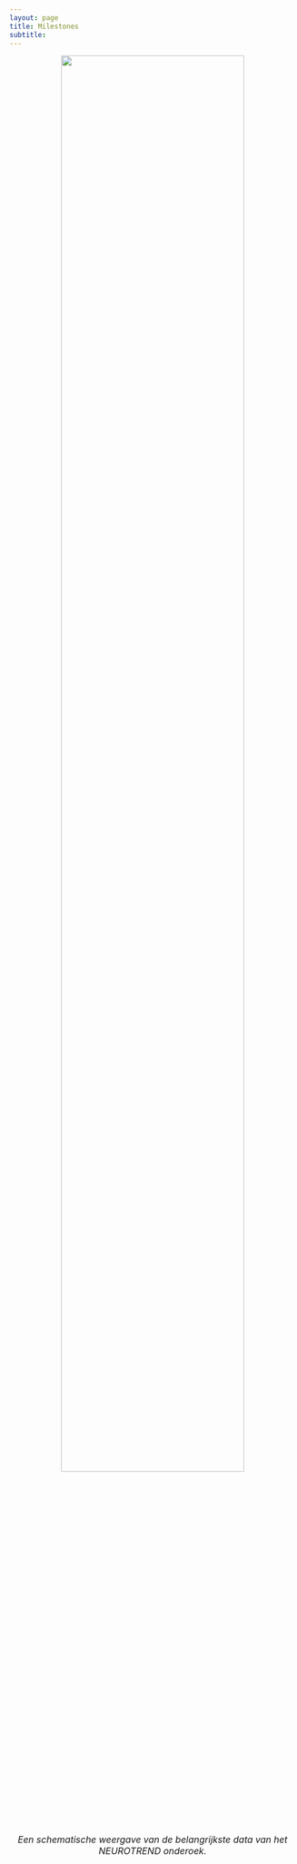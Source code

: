 ```yaml
---
layout: page
title: Milestones
subtitle:
---
```




<p style="text-align:center" >
<img src="{{ 'img/milestones.png' | relative_url }}"  style = "width:80%" />
</p>

<p style = "text-align: center">
<font size="3"><i>Een schematische weergave van de belangrijkste data van het NEUROTREND onderoek.</i></font>
</p>